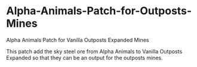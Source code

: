 # Alpha-Animals-Patch-for-Outposts-Mines
Alpha Animals Patch for Vanilla Outposts Expanded Mines 

This patch add the sky steel ore from Alpha Animals to Vanilla Outposts Expanded so that they can be an output for the outposts mines.
